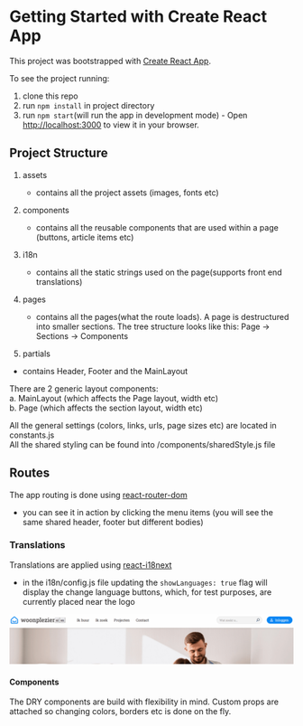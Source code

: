 # Getting Started with Create React App

This project was bootstrapped with [Create React App](https://github.com/facebook/create-react-app).

To see the project running:
1. clone this repo
2. run `npm install` in project directory
3. run `npm start`(will run the app in development mode) - Open [http://localhost:3000](http://localhost:3000) to view it in your browser.

## Project Structure

1. assets 
   - contains all the project assets (images, fonts etc)

2. components
   - contains all the reusable components that are used within a page (buttons, article items etc)

3. i18n 
   - contains all the static strings used on the page(supports front end translations)

4. pages
   - contains all the pages(what the route loads). A page is destructured into smaller sections. The tree structure looks like this:
  Page -> Sections -> Components

5. partials
  - contains Header, Footer and the MainLayout

There are 2 generic layout components:  
  a. MainLayout (which affects the Page layout, width etc)  
  b. Page (which affects the section layout, width etc)  

All the general settings (colors, links, urls, page sizes etc) are located in constants.js  
All the shared styling can be found into /components/sharedStyle.js file

## Routes
The app routing is done using [react-router-dom](https://www.npmjs.com/package/react-router-dom)
  - you can see it in action by clicking the menu items (you will see the same shared header, footer but different bodies)

### Translations
Translations are applied using [react-i18next](https://www.npmjs.com/package/react-i18next)
   - in the i18n/config.js file updating the `showLanguages: true` flag will display the change language buttons, which, for test purposes, are currently placed near the logo

   ![ Alt text](translations-sample.gif) [](translations-sample.gif)


#### Components
The DRY components are build with flexibility in mind. Custom props are attached so changing colors, borders etc is done on the fly.

